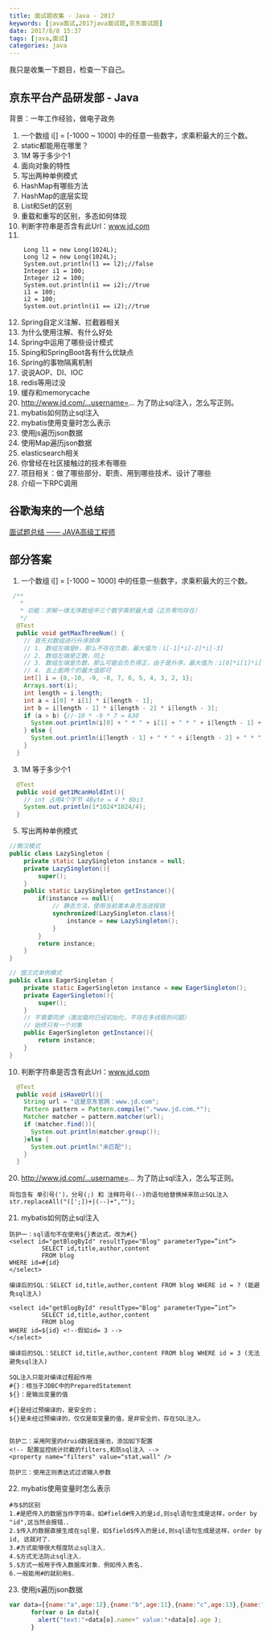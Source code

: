 ```yaml
---
title: 面试题收集 - Java - 2017
keywords: [java面试,2017java面试题,京东面试题]
date: 2017/8/8 15:37
tags: [java,面试]
categories: java
---
```

我只是收集一下题目，检查一下自己。
## 京东平台产品研发部 - Java
背景：一年工作经验，做电子政务

1. 一个数组 i[] = [-1000 ~ 1000] 中的任意一些数字，求乘积最大的三个数。
2. static都能用在哪里？
3. 1M 等于多少个1
4. 面向对象的特性
5. 写出两种单例模式
6. HashMap有哪些方法
7. HashMap的底层实现
8. List和Set的区别
9. 重载和重写的区别，多态如何体现
10. 判断字符串是否含有此Url：www.jd.com
11.
```
    Long l1 = new Long(1024L);
    Long l2 = new Long(1024L);
    System.out.println(l1 == l2);//false
    Integer i1 = 100;
    Integer i2 = 100;
    System.out.println(i1 == i2);//true
    i1 = 100;
    i2 = 100;
    System.out.println(i1 == i2);//true
```
12. Spring自定义注解、拦截器相关
13. 为什么使用注解、有什么好处
14. Spring中运用了哪些设计模式
15. Sping和SpringBoot各有什么优缺点
16. Spring的事物隔离机制
17. 说说AOP、DI、IOC
18. redis等用过没
19. 缓存和memorycache
20. http://www.jd.com/...username=... 为了防止sql注入，怎么写正则。
21. mybatis如何防止sql注入
22. mybatis使用变量时怎么表示
23. 使用js遍历json数据
24. 使用Map遍历json数据
25. elasticsearch相关
26. 你曾经在社区接触过的技术有哪些
27. 项目相关：做了哪些部分、职责、用到哪些技术、设计了哪些
28. 介绍一下RPC调用

## 谷歌淘来的一个总结
[面试题总结 —— JAVA高级工程师](http://blog.csdn.net/moneyshi/article/details/50786786)

## 部分答案
<!--more-->
1. 一个数组 i[] = [-1000 ~ 1000] 中的任意一些数字，求乘积最大的三个数。
```java
 /**
   *
   * 功能：求解一维无序数组中三个数字乘积最大值（正负零均存在）
   */
  @Test
  public void getMaxThreeNum() {
    // 首先对数组进行升序排序
    // 1. 数组左端是0，那么不存在负数，最大值为：i[-1]*i[-2]*i[-3]
    // 2. 数组左端是正数，同上
    // 3. 数组左端是负数，那么可能会负负得正，由于是升序，最大值为：i[0]*i[1]*i[-1]
    // 4. 去上面两个的最大值即可
    int[] i = {0,-10, -9, -8, 7, 6, 5, 4, 3, 2, 1};
    Arrays.sort(i);
    int length = i.length;
    int a = i[0] * i[1] * i[length - 1];
    int b = i[length - 1] * i[length - 2] * i[length - 3];
    if (a > b) {//-10 * -9 * 7 = 630
      System.out.println(i[0] + " * " + i[1] + " * " + i[length - 1] + " = " + a);
    } else {
      System.out.println(i[length - 1] + " * " + i[length - 2] + " * " + i[length - 3] + " = " + b);
    }
  }
```
3. 1M 等于多少个1
```java
  @Test
  public void get1McanHoldInt(){
    // int 占用4个字节 4Byte = 4 * 8bit
    System.out.println(1*1024*1024/4);
  }
```
5. 写出两种单例模式
```java
//懒汉模式
public class LazySingleton {
    private static LazySingleton instance = null;
    private LazySingleton(){
        super();
    }
    public static LazySingleton getInstance(){
        if(instance == null){
            // 静态方法，使用当前类本身充当进程锁
            synchronized(LazySingleton.class){
                instance = new LazySingleton();
            }
        }
        return instance;
    }
}

// 饿汉式单例模式
public class EagerSingleton {
    private static EagerSingleton instance = new EagerSingleton();
    private EagerSingleton(){
        super();
    }
    // 不需要同步（类加载时已经初始化，不存在多线程的问题）
    // 始终只有一个对象
    public EagerSingleton getInstance(){
        return instance;
    }
}
```
10. 判断字符串是否含有此Url：www.jd.com
```java
  @Test
  public void isHaveUrl(){
    String url = "这是京东官网：www.jd.com";
    Pattern pattern = Pattern.compile(".*www.jd.com.*");
    Matcher matcher = pattern.matcher(url);
    if (matcher.find()){
      System.out.println(matcher.group());
    }else {
      System.out.println("未匹配");
    }
  }
```
20. http://www.jd.com/...username=... 为了防止sql注入，怎么写正则。
```
将包含有 单引号(')，分号(;) 和 注释符号(--)的语句给替换掉来防止SQL注入
str.replaceAll("([';])+|(--)+","");
```
21. mybatis如何防止sql注入
```
防护一：sql语句不在使用${}表达式，改为#{}
<select id="getBlogById" resultType="Blog" parameterType=”int”>
         SELECT id,title,author,content
         FROM blog
WHERE id=#{id}
</select>

编译后的SQL：SELECT id,title,author,content FROM blog WHERE id = ? (能避免sql注入)

<select id="getBlogById" resultType="Blog" parameterType=”int”>
         SELECT id,title,author,content
         FROM blog
WHERE id=${id} <!--假如id= 3 -->
</select>

编译后的SQL：SELECT id,title,author,content FROM blog WHERE id = 3 (无法避免sql注入)

SQL注入只能对编译过程起作用
#{}：相当于JDBC中的PreparedStatement
${}：是输出变量的值

#{}是经过预编译的，是安全的；
${}是未经过预编译的，仅仅是取变量的值，是非安全的，存在SQL注入。


防护二：采用阿里的druid数据连接池，添加如下配置
<!-- 配置监控统计拦截的filters,和防sql注入 -->
<property name="filters" value="stat,wall" />

防护三：使用正则表达式过滤输入参数
```
22. mybatis使用变量时怎么表示
```
#与$的区别
1.#是把传入的数据当作字符串，如#field#传入的是id,则sql语句生成是这样，order by "id",这当然会报错．．
2.$传入的数据直接生成在sql里，如$field$传入的是id,则sql语句生成是这样，order by id, 这就对了．
3.#方式能够很大程度防止sql注入．
4.$方式无法防止sql注入．
5.$方式一般用于传入数据库对象．例如传入表名.
6.一般能用#的就别用$.
```
23. 使用js遍历json数据
```JavaScript
var data=[{name:"a",age:12},{name:"b",age:11},{name:"c",age:13},{name:"d",age:14}];  
      for(var o in data){  
        alert("text:"+data[o].name+" value:"+data[o].age );  
      }  
```
